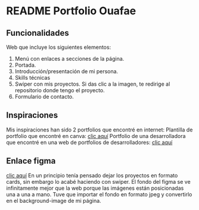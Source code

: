 # README Portfolio Ouafae
## Funcionalidades 
Web que incluye los siguientes elementos:
1. Menú con enlaces a secciones de la página.
2. Portada.
3. Introducción/presentación de mi persona.
4. Skills técnicas
5. Swiper con mis proyectos. Si das clic a la imagen, te redirige al repositorio donde tengo el proyecto.
6. Formulario de contacto.
## Inspiraciones
Mis inspiraciones han sido 2 portfolios que encontré en internet:
Plantilla de portfolio que encontré en canva: [clic aquí](https://www.canva.com/templates/EAGJXEJSrpQ-pastel-gradient-bubbles-and-stars-girly-graphic-designer-student-portfolio/)
Portfolio de una desarrolladora que encontré en una web de portfolios de desarrolladores: [clic aquí](https://www.behance.net/gallery/183199369/A-Ui-Ux-designer-and-frontend-developer-portfolio)


## Enlace figma
[clic aquí](https://www.figma.com/proto/KYEdEiDeRu5WCsL1x0RX48/Untitled?node-id=2-2)
En un principio tenía pensado dejar los proyectos en formato cards, sin embargo lo acabé haciendo con swiper. El fondo del figma se ve infinitamente mejor que la web porque las imágenes están posicionadas una a una a mano. Tuve que importar el fondo en formato jpeg y convertirlo en el background-image de mi página. 

